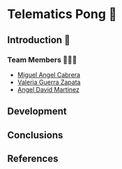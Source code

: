 # Telematics Pong 🏓
## Introduction 📄

### Team Members 🧑🏻‍💻
- [Miguel Angel Cabrera](https://github.com/Miguelco23)
- [Valeria Guerra Zapata](https://github.com/vguerraz)
- [Angel David Martinez](https://github.com/Angel2327)

## Development

## Conclusions

## References